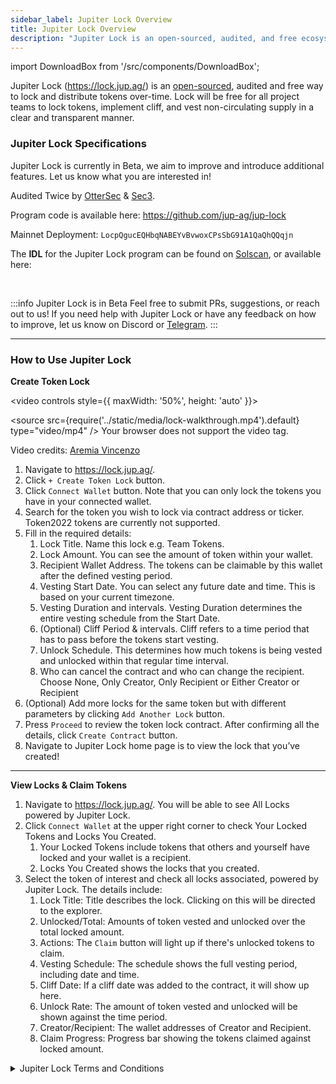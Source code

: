 ```yaml
---
sidebar_label: Jupiter Lock Overview
title: Jupiter Lock Overview
description: "Jupiter Lock is an open-sourced, audited, and free ecosystem tool to lock and distribute tokens over-time."
---
```


<head>
    <title>Jupiter Lock</title>
    <meta name="twitter:card" content="summary" />
</head>

import DownloadBox from '/src/components/DownloadBox';

Jupiter Lock (https://lock.jup.ag/) is an [open-sourced](https://github.com/jup-ag/jup-lock), audited and free way to lock and distribute tokens over-time. Lock will be free for all project teams to lock tokens, implement cliff, and vest non-circulating supply in a clear and transparent manner.

### Jupiter Lock Specifications

Jupiter Lock is currently in Beta, we aim to improve and introduce additional features. Let us know what you are interested in!

Audited Twice by [OtterSec](https://github.com/jup-ag/jup-lock/blob/main/audits/OtterSec_2024_08_15.pdf) & [Sec3](https://github.com/jup-ag/jup-lock/blob/main/audits/Sec3_2024_08_05.pdf).

Program code is available here: https://github.com/jup-ag/jup-lock

Mainnet Deployment: `LocpQgucEQHbqNABEYvBvwoxCPsSbG91A1QaQhQQqjn`

The **IDL** for the Jupiter Lock program can be found on [Solscan](https://solscan.io/account/LocpQgucEQHbqNABEYvBvwoxCPsSbG91A1QaQhQQqjn#anchorProgramIdl), or available here: 

<DownloadBox fileName="locker.json" /> &nbsp;

:::info Jupiter Lock is in Beta
Feel free to submit PRs, suggestions, or reach out to us! If you need help with Jupiter Lock or have any feedback on how to improve, let us know on Discord or [Telegram](https://t.me/xianxlb).
:::

---

### How to Use Jupiter Lock

**Create Token Lock**

<video controls style={{ maxWidth: '50%', height: 'auto' }}>

  <source src={require('../static/media/lock-walkthrough.mp4').default} type="video/mp4" />
  Your browser does not support the video tag.
</video>

Video credits: [Aremia Vincenzo](https://twitter.com/Arimiyahu1)

1. Navigate to https://lock.jup.ag/.
2. Click `+ Create Token Lock` button.
3. Click `Connect Wallet` button. Note that you can only lock the tokens you have in your connected wallet.
4. Search for the token you wish to lock via contract address or ticker. Token2022 tokens are currently not supported.
5. Fill in the required details:
   1. Lock Title. Name this lock e.g. Team Tokens.
   2. Lock Amount. You can see the amount of token within your wallet.
   3. Recipient Wallet Address. The tokens can be claimable by this wallet after the defined vesting period.
   4. Vesting Start Date. You can select any future date and time. This is based on your current timezone.
   5. Vesting Duration and intervals. Vesting Duration determines the entire vesting schedule from the Start Date.
   6. (Optional) Cliff Period & intervals. Cliff refers to a time period that has to pass before the tokens start vesting.
   7. Unlock Schedule. This determines how much tokens is being vested and unlocked within that regular time interval.
   8. Who can cancel the contract and who can change the recipient. Choose None, Only Creator, Only Recipient or Either Creator or Recipient
6. (Optional) Add more locks for the same token but with different parameters by clicking `Add Another Lock` button.
7. Press `Proceed` to review the token lock contract. After confirming all the details, click `Create Contract` button.
8. Navigate to Jupiter Lock home page is to view the lock that you’ve created!

---

**View Locks & Claim Tokens**

1. Navigate to https://lock.jup.ag/. You will be able to see All Locks powered by Jupiter Lock.
2. Click `Connect Wallet` at the upper right corner to check Your Locked Tokens and Locks You Created.
   1. Your Locked Tokens include tokens that others and yourself have locked and your wallet is a recipient.
   2. Locks You Created shows the locks that you created.
3. Select the token of interest and check all locks associated, powered by Jupiter Lock. The details include:
   1. Lock Title: Title describes the lock. Clicking on this will be directed to the explorer.
   2. Unlocked/Total: Amounts of token vested and unlocked over the total locked amount.
   3. Actions: The `Claim` button will light up if there's unlocked tokens to claim.
   4. Vesting Schedule: The schedule shows the full vesting period, including date and time.
   5. Cliff Date: If a cliff date was added to the contract, it will show up here.
   6. Unlock Rate: The amount of token vested and unlocked will be shown against the time period.
   7. Creator/Recipient: The wallet addresses of Creator and Recipient. 
   8. Claim Progress: Progress bar showing the tokens claimed against locked amount.


<details>
  <summary>Jupiter Lock Terms and Conditions</summary>

Last Updated: 27 September 2024

These Terms and Conditions of Use (these "Terms") are between you (also referred to herein as "user", "you" and "your") and Block Raccoon S.A., a company incorporated under the laws of Panama ("Jupiter Lock", "we", "us" and "our"). These Terms govern your use of the services provided by Jupiter Lock described below (the "Services"). By accessing the Services made available on https://lock.jup.ag/ (the "Website") you agree that you have read, understand, and accept all of the terms and conditions contained in these Terms.

We may make changes to these Terms from time to time. If we do this, we will post the revised Terms on the Website and will indicate at the top of this page the date the was last revised. You understand and agree that your continued use of the Service or the Website after we have made any such changes constitutes your acceptance of the new Terms.

1.	INTRODUCTION

1.1.	Eligibility
To be eligible to use the Website you must be at least eighteen (18) years of age or older. The Website, interface and Services (as defined below) is strictly NOT offered to persons or entities who reside in, are citizens of, are incorporated in, or have a registered office in any Restricted Territory, as defined below (any such person or entity from a Restricted Territory shall be a “Restricted Person”). If you are a Restricted Person, then do not attempt to access or use the Website. Jupiter Lock will implement technical measures such as "geoblocking" to ensure that the Website, interface and Services are not available to Restricted Persons. Use of a virtual private network (e.g., a VPN) or other means by Restricted Persons to access or use the Website, interface or Services is prohibited. For the purpose of these Terms, Restricted Territory shall mean the United States, People's Republic of China, Russia, Democratic People’s Republic of Korea (North Korea), or any other state, country or region that is subject to sanctions enforced by the United States, the United Kingdom or the European Union.

1.2.	Terms
We reserve the right to disable access to the Website interface at any time in the event of any breach of the Terms, including without limitation, if we, in our sole discretion, believe that you, at any time, fail to satisfy the eligibility requirements set forth in the Terms. Further, we reserve the right to limit or restrict access to the Website interface by any person or entity, or within any geographic area or legal jurisdiction, at any time and at our sole discretion. We will not be liable to you for any losses or damages you may suffer as a result of or in connection with the Website interface being inaccessible to you at any time or for any reason.

1.3.	Legality
You are solely responsible for adhering to all laws and regulations applicable to you and your use or access to the Website and interface thereon. Your use of the Website and Services is prohibited by and otherwise violate or facilitate the violation of any applicable laws or regulations, or contribute to or facilitate any illegal activity. We make no representations or warranties that the information, products, or services provided through the Website, are appropriate for access or use in other jurisdictions. We reserve the right to limit the availability of our Website to any person, geographic area, or jurisdiction, at any time and at our sole and absolute discretion.

2.	THE SERVICES

2.1.	Jupiter Lock and Services

Jupiter Lock is a open-sourced, audited and free tool for users to lock and distribute their own digital assets over-time, allowing project teams to lock tokens, implement cliffs, and vest non-circulating supply in a clear and transparent manner. Jupiter Lock performs its core functions via interoperable smart contracts, functioning solely as a back-end technical tool allowing users to perform the above functions. 

2.2.	Peer-to-peer interactions
The Services facilitates peer-to-peer interactions between users (for example, between third party project teams which decide to utilise the Services to lock their tokens and the community members of such third party projects) and we are not a party to any such arrangements. Accordingly, you agree that we are not responsible for any activities between users accessing the Services, and you shall bear all risks (including civil claims or regulatory risk) of (a) all activities being performed by you in connection with any other user utilising the Services, and (b) all activities and interactions with other users. Any claims arising in connection with the foregoing shall be directly against the relevant user, and we shall not be liable for the same. 

Users are solely responsible for the acquisition and security (including without limitation enabling of access, applying appropriate security measures, encrypting sensitive data, and not allowing unauthorised access to) while utilising the Services.

2.3.	Usage of Services
Jupiter Lock may launch, change, upgrade, impose conditions to, suspend, or stop offering the Services or any component, feature, element or function of the same, including additional sign-on procedures and requirements, and the manner of access to the Services (including any code repositories or URLs used in connection therewith) without prior notice.

2.4.	Non-custodial nature of smart contracts
The user interface will allow you to access a non-custodial smart contract to perform a variety of transactions. In particular, you confirm that all actions and functions performed via the Jupiter Lock smart contract are irrevocable. You remain in full control of your digital assets, which are not held or controlled in any way by Jupiter Lock. Jupiter Lock does not custody your digital assets, nor collect or hold your keys or information - accordingly, if you lose control over these assets, Jupiter Lock cannot access your digital assets; digital backups; recover keys, passwords, or other information; reset passwords; or reverse transactions. You are solely responsible for the safety of your digital assets and your use of the Services, including without limitation for storing, backing up, and maintaining the confidentiality of your private keys, passwords, and information, and for the security of any transactions you perform using the Website. You expressly relieve and release Jupiter Lock from any and all liability and/or loss arising from your use of the Services.

2.5.	Service fees
If you elect to utilise the Services, all transactions will be conducted solely through the relevant blockchain network (on which your tokens are issued). We will have no insight into or control over these payments or transactions, nor do we have the ability to reverse any transactions. With that in mind, we will have no liability to you or to any third party for any claims or damages that may arise as a result of any transactions that you engage in via the Website, or using the smart contracts, or any other transactions that you conduct via the relevant blockchain network.

The underlying blockchain network typically requires the payment of a transaction fee ("Gas Fee") for every transaction that occurs on the relevant blockchain network. The Gas Fee funds the network of validators, nodes or resource providers that run the decentralised network. This means that you will need to pay a Gas Fee for each transaction that occurs via the Website.

Jupiter Lock also reserves the right to levy additional fees for access via the smart contracts or the Website in the future. You agree to promptly pay all aforementioned fees and commissions.

2.6.	Not an Offering of Banking business, Trust business, Custodial business, Escrow business, Securities or Commodities
You understand and affirm that Jupiter Lock is a non-custodial provider of technical smart-contract services which allow users to manage their digital assets. The content of the Website and the Services do not constitute any banking business, trust business, custodial business, escrow business, any offer to buy or sell, or a solicitation of an offer to buy or sell investments, securities, partnership interests, commodities or any other financial instruments in any jurisdiction. The content or the Website and the Services also do not constitute, and may not be used for or in connection with, an offer or solicitation by anyone in any state or jurisdiction in which such an offer or solicitation is not authorized or permitted, or to any person to whom it is unlawful to make such offer or solicitation. In particular, the Services do not constitute any "banking business" within the meaning of any banking laws, "custody" within the meaning of any virtual assets law, or "capital markets products" or "securities" within the meaning of any securities law.

2.7.	No Advice
Jupiter Lock makes no representation or warranty, express or implied, to the extent not prohibited by applicable law, regarding the advisability of participating in digital assets on any blockchain, any financial products, securities, funds, commodity interests, partnership interests or other investments or funding or purchasing loans. Jupiter Lock is merely a technology service provider allowing you to manage your own digital assets connecting you with various third parties and does not offer fiduciary services, and is not your agent, trustee, advisor or fiduciary.

2.8.	Non-reliance
The Services allow users to create a variety of applications. It is solely your responsibility to determine the legality of the applications created and the legal relationship created between you and your end user in respect of such developed applications/users services. Jupiter Lock provides no guarantees as to the suitability or legality of the Services or software tools.

2.9.	Taxes
It is your sole responsibility to determine whether, and to what extent, any taxes apply to any interest received through the Services, and to withhold, collect, report and remit the correct amount of tax to the appropriate tax authorities.

2.10.	Amendment or Withdrawal of Services
Jupiter Lock may impose additional terms for the usage of the Service, as set forth in separate Service-specific Terms and Conditions. Jupiter Lock may increase or restrict the scope of Services, and may modify, limit or discontinue existing Services, from time to time and at Jupiter Lock 's sole discretion.

2.11.	Technical documentation
You must comply with all relevant technical documentation applicable to the Services as posted and updated by Jupiter Lock from time to time on the Website. You further agree, as a continuing condition for your use of the Services, to abide by all licence terms and conditions of all third-party software components, libraries and application programme interfaces comprised in any Services as from time to time notified on the Website.

3.	USER TERMS

3.1.	User Conduct
You agree that you are responsible for your own conduct while accessing or using the Website or the Services, and for any consequences thereof. You agree to use the Website and the Services only for purposes that are legal, proper and in accordance with these Terms and any applicable laws or regulations, including without limitation you may not: (a) send, upload, distribute or disseminate any unlawful, defamatory, harassing, abusive, fraudulent, obscene, or otherwise objectionable content; (b) distribute viruses, worms, defects, Trojan horses, corrupted files, hoaxes, or any other items of a destructive or deceptive nature; (c) impersonate another person (via the use of an email address or otherwise); (d) upload, post, transmit or otherwise make available through the Website or the Services any content that infringes the intellectual proprietary rights of any party; (e) use the Website or the Services to violate the legal rights (such as rights of privacy and publicity) of others; (f) engage in, promote, or encourage illegal activity (including, without limitation, money laundering); (g) interfere with other users' enjoyment of the Website or the Services; (h) exploit the Website or the Services for any unauthorised commercial purpose; (i) modify, adapt, translate, decompile, disassemble or reverse engineer any portion of the Website or the Services; (j) attempt to bypass any measure of the Website or the Services designed to prevent or restrict access to the same (or any portion thereof); (k) harass, intimidate, or threaten any of our employees or agents engaged in providing any portion of the Website or the Services to you; (l) remove any copyright, trademark or other proprietary rights notices contained in the Website, the Services or the Content (or any part thereof); (m) reformat or frame any portion of the Website; (n) display any content on the Website or the Services that contains any hate-related or violent content or contains any other material, products or services that violate or encourage conduct that would violate any criminal laws, any other applicable laws, or any third party rights; (o) use any robot, spider, site search/retrieval application, or other device to retrieve or index any portion of the Website or the Services or the content thereon, or to collect information about its users for any unauthorised purpose; (p) upload or transmit (or attempt to upload or to transmit) any material that acts as a passive or active information collection or transmission mechanism, including without limitation, clear graphics interchange formats (“gifs”), 1×1 pixels, web bugs, cookies, or other similar devices (sometimes referred to as “spyware” or “passive collection mechanisms” or “pcms”); (q) access or use the Website or the Services by automated means or under false or fraudulent pretences; (r) access or use the Website or the Services for the purpose of, directly or indirectly, creating or enabling a party to create a product or service that is competitive with any of our products or services; (s) use the Website, the Services or the underlying smart contracts to advertise or offer to sell goods and services; (t) conduct any activity that violates any applicable law, rule, or regulation concerning the integrity of trading markets, including (but not limited to) the manipulative tactics commonly known as spoofing, wash trading, cornering, accommodation trading, fictitious transactions, "money pass" (i.e. transactions without a net change in either party's open positions but with a resulting profit to one party and a loss to the other party), or pre-arranged or non-competitive transactions, or (u) disparage, tarnish, or otherwise harm, in our opinion, us and/or the Website or the Services. If you engage in any of the activities prohibited by this section 3, we may, at our sole and absolute discretion, without notice to you, and without limiting any of our other rights or remedies at law or in equity, immediately suspend or terminate your access to the Website or the Services and delete all your provided input as well as output generated/processed in connection with the Services.

3.2.	User Representations and Warranties
By using the Website, the Services or the underlying smart contracts, you represent and warrant that: (a) you have read and understood these Terms and all documentation on the Website and/or relating to the Services; (b) you have good and sufficient experience and understanding of the functionality, usage, storage, transmission mechanisms and other material characteristics of cryptographic tokens, token storage mechanisms (such as token wallets), blockchain technology, blockchain-like technology and blockchain-based software systems to understand these Terms and to appreciate the risks and implications of using or otherwise interacting with the Website or the Services; (c) you acknowledge and agree that we may impose eligibility criteria to access certain functionality in respect of the Services which may require you to incur additional time and money costs; (d) you use and/or  interact with the Website and the Services for your own account and shall not do the same on behalf of any other entity or person; (e) your usage and/or interaction with the Website and the Services complies with applicable law and regulation in your jurisdiction, and the law and regulation of any jurisdiction to which you may be subject (including, but not limited to legal capacity and any other threshold requirements for using and/or interacting with the Website or the Services, interacting with other users of the Website or the Services, and any governmental or other consents that may need to be obtained; (f) all information you submit will be true, accurate, current, and complete (if you provide any information that is untrue, inaccurate, not current, or incomplete, we have the right to refuse or terminate your current or future use of the Website or the Services (or any portion thereof); (g) you will maintain the accuracy of such information and promptly update such information as necessary; (h) you have the legal capacity and you agree to comply with these Terms; (i) you are not a minor in the jurisdiction in which you reside; (j) you will not use the Website, the Services or the underlying smart contracts for any illegal and unauthorised purpose; (k) you will not use the Website or the Service or the underlying smart contracts for any commercial purpose (save as approved by us in writing); (l) your use of the Website, the Services and the underlying smart contracts will not violate any applicable law or regulation; and (m) any funds or digital assets you use to interact with the Website or the Services are not derived from or related to any unlawful activities, including but not limited to money laundering or terrorist financing and all applicable statutes of all jurisdictions in which you are located, resident, organised or operating, and/or to which it may otherwise be subject and the rules and regulations thereunder (collectively, the "Compliance Regulations"), and you will not use the Website, the Services or the underlying smart contracts to finance, engage in, or otherwise support any unlawful activities or in a manner which aids or facilitates another party in the same. To the extent required by applicable laws and regulations, you shall fully comply with all Compliance Regulations.

4.	RISK FACTORS

You acknowledge and agree that the Services are is currently in the initial development stages and there are a variety of unforeseeable risks with utilising the Services or Website. In the worst scenario, this could lead to the loss of all or part of your digital assets associated with the Services. IF YOU DECIDE TO UTILISE SERVICES YOU EXPRESSLY ACKNOWLEDGE, ACCEPT AND ASSUME THE BELOW RISKS AND AGREE NOT TO HOLD JUPITER LOCK OR ANY OF THEIR RELATED PARTIES RESPONSIBLE FOR THE FOLLOWING RISKS:

4.1.	Third-party Risk
The Services rely on whole or partly, on third-party open and closed source software networks, and the continued development and support of third parties. There is no assurance or guarantee that those third parties will maintain their support of their software, which might have a material adverse effect on the Services. Further, where digital assets are locked as collateral for applications built with Jupiter Lock tools and/or are deployed by such third party applications towards third-party decentralized finance protocols to further generate yield, a failure or security incident in respect of such third-party protocol may result in users losing all or substantially all of their digital assets.

4.2.	No Insurance
Digital assets are not legal tender, are not backed by the government, and are not subject to the Deposit Insurance Scheme or protections under any banking or securities laws. Jupiter Lock is not a bank and does not offer fiduciary services, nor does it offer any security broking services.

4.3.	New Technical Risk
The software used for Jupiter Lock is new. While this software has been extensively tested, the underlying smart contracts and software used for the Services is still relatively new and could have bugs or security vulnerabilities. Further, the software is still under development and may undergo significant changes over time that may not meet users’ expectations.

4.4.	Risks
The underlying smart contracts run on a variety of supported blockchain networks, using specially-developed smart contracts. Accordingly, upgrades to the relevant blockchain network, a hard fork in the relevant blockchain network, re-organisations of blockchain structure or blocks, or a change in how transactions are confirmed on the relevant blockchain network may have unintended, adverse effects on the smart contracts built thereon, including Jupiter Lock software and smart contracts.

4.5.	Information Security Risk
Digital assets, and use of the Services may be subject to expropriation and/or theft. Hackers or other malicious groups or organizations may attempt to interfere with the Services in a variety of ways, including, but not limited to, malware attacks, denial of service attacks, consensus-based attacks, Sybil attacks, smurfing and spoofing. Furthermore, because the underlying blockchain networks comprise open-source software, there is the software underlying the Services may contain intentional or unintentional bugs or weaknesses that may negatively affect the Services or result in the loss of the user’s digital assets, the loss of the user’s ability to access or control their digital assets. In the event of such a software bug or weakness, there may be no remedy, and users are not guaranteed any remedy, refund or compensation.

4.6.	Regulatory risks
The regulatory status of digital assets, and distributed ledger technology is unclear or unsettled in many jurisdictions. While every effort has been taken to ensure that the Services are compliant with local laws, it is difficult to predict how or whether regulatory agencies may apply existing regulation with respect to the Services. It is likewise difficult to predict how or whether legislatures or regulatory agencies may implement changes to law and regulation affecting distributed ledger technology and its applications, including the Services. Regulatory actions could negatively impact Jupiter Lock in various ways, and thus the Services may not be available in certain areas.

4.7.	Taxation Risk
The tax characterization of digital assets, and the usage of the Services are uncertain. It is possible that the user's intended treatment of digital assets may be challenged. You must seek your own tax advice in connection with the Services provided by Jupiter Lock, which may result in adverse tax consequences to you, including, without limitation, withholding taxes, transfer taxes, value-added taxes, income taxes and similar taxes, levies, duties or other charges and tax reporting requirements.

4.8.	Additional conditions of usage of the Website and Services

Your usage of the Website and Services is subject to the following additional conditions:
(a)	Unlawful Activity: you agree not to engage, or assist, in any activity that violates any law, statute, ordinance, regulation, or sanctions program, including but not limited to the U.S. Department of Treasury’s Office of Foreign Assets Control (OFAC), or that involves proceeds of any unlawful activity.
(b)	Abusive Activity: you agree not to engage in any activity that poses a threat to Jupiter Lock or the Website, for example by distributing a virus or other harmful code, or through unauthorized access to the Website or other users’ digital assets.
(c)	Inappropriate Behaviour: you agree not to interfere with other users’ access to or use of the Services.
(d)	Communication: you agree not to communicate with other users for purposes of (1) sending unsolicited advertising or promotions, requests for donations, or spam; (2) harassing or abusing other users; (3) interfering with transactions of other users. You agree not to use data collected from the Website to contact individuals, companies, or other persons or entities outside the Website for any purpose, including but not limited to marketing activity.
(e)	Fraud: you agree not to engage in any activity which operates to defraud Jupiter Lock, other users, or any other person; or to provide any false, inaccurate, or misleading information to Jupiter Lock. 
(f)	Gambling: you agree not to utilize the Services to engage in any lottery, bidding fee auctions, contests, sweepstakes, or other games of chance.
5.	WEBSITE AVAILABILITY AND ACCURACY

5.1.	Access and Availability
Access to the Services may become degraded or unavailable on Jupiter Lock during times of significant volatility or volume. This could result in the inability to interact with Jupiter Lock, or third-party services for periods of time and may also lead to support response time delays. Users will, however, be able to access these third-party services through other means. Although we strive to provide you with excellent service, we do not guarantee that the Website or Services will be available without interruption and we do not guarantee that requests to interact with third-party services will be successful.

5.2.	Website Accuracy
Although we intend to provide accurate and timely information on the Website, the Website (including, without limitation, the Services and the content on the Website may not always be entirely accurate, complete or current and may further also include technical inaccuracies or typographical errors. In an effort to continue to provide you with as complete and accurate information as possible, information may, to the extent permitted by applicable law, be changed or updated from time to time without notice, including without limitation information regarding our policies, products and services. Accordingly, you should verify all information before relying on it, and all decisions based on information contained on the Website are your sole responsibility and we shall have no liability for such decisions. Links to third-party materials (including without limitation any websites) may be provided as a convenience but are not controlled by us. You acknowledge and agree that we are not responsible for any aspect of the information, content, or services contained in any such third-party materials accessible or linked to from the Website.

5.3.	Not a Backup or Storage Site
The Website is intended solely to provide you with a visual interface to access and use the Services. It is not intended for use as a data backup or storage site. You are solely responsible for ensuring that you maintain copies of your applications developed, code base, or other content. Except as may be required under applicable data privacy or other laws and regulations, Jupiter Lock is under no obligation to provide you with access to any data or other materials stored on the Website or to ensure their reliability or availability.

6.	CONSENT TO ELECTRONIC DISCLOSURES AND SIGNATURES

6.1.	General
Because Jupiter Lock operates only on the Internet, it is necessary for you to consent to transact business with us online and electronically. As part of doing business with us, therefore, we also need you to consent to our providing you certain disclosures electronically, either via our Website or to the email address (if applicable) you provide to us. By agreeing to these Terms, you agree to receive electronically all documents, communications, notices, contracts, and agreements arising from or relating to your use of the Website and Service.

6.2.	Scope of Consent
Your consent to receive disclosures and transact business electronically, and our agreement to do so, applies to any transactions to which such disclosures relate, whether between you and Jupiter Lock or a third party by and through the Service. Your consent will remain in effect for so long as you are a user and, if you are no longer a user, will continue until such a time as all disclosures relevant to Services received through the Website.

6.3.	Withdrawing Consent
You may withdraw your consent to receive agreements or disclosures electronically by contacting us at legal@jup.ag. However, once you have withdrawn your consent you will not be able to access the Services.

7.	INTELLECTUAL PROPERTY, COPYRIGHTS AND IDENTIFYING MARKS

7.1.	Jupiter Lock Intellectual Property 
You acknowledge that all Intellectual Property Rights in Jupiter Lock smart contracts, the Website, or any service/product thereon (including without limitation any information, licenses, business plans, data, patent disclosures, system applications, structures, models, flow charts, techniques, processes, compositions, compounds, software, programs, source code and object code, comments to the source or object code, specifications, documents, reports, presentations, test results, findings, ideas, knowhow, copyright, trade secrets, abstracts and/or summaries thereof) exclusively belongs and shall exclusively belong to Jupiter Lock, and you shall have no rights in or to such Intellectual Property Rights, save that you are granted a licence during the term of this Agreement to utilise the published Jupiter Lock contracts issued under the relevant [BSL] License) at code repository [*], and subject always to the provisions of these Terms.

	To the extent any Jupiter Lock intellectual property rights are deemed to belong to you, you hereby irrevocably assigns and transfers to Jupiter Lock all right, title and interest in all such intellectual property rights, and agrees to execute all documents reasonably requested by Jupiter Lock for the purpose of perfecting such assignment and/or transfer and applying for and obtaining any domestic and foreign patent and copyright registrations.

7.2.	Limited License
All content on the Website, including but not limited to designs, text, graphics, pictures, video, information, software, music, sound and other files, and their selection and arrangement (the "Content"), are the proprietary property of Jupiter Lock with all rights reserved. No Content may be modified, copied, distributed, framed, reproduced, republished, downloaded, displayed, posted, transmitted, or sold in any form or by any means, in whole or in part, without Jupiter Lock's prior written permission, except as provided in the following sentence and except that the foregoing does not apply to your own User Content (as defined below) that you legally post on the Website. Provided that you are eligible for use of the Website, you are granted a limited license to access and use the Website and Services, and to download or print a copy of any portion of the Content solely for your use in connection with your use of the Website or Service, provided that you keep all copyright or other proprietary notices intact. Except for your own User Content (as defined below), you may not republish Content on any Internet, Intranet or Extranet site or incorporate the information in any other database or compilation, and any other use of the Content is strictly prohibited. Any use of the Website or the Content other than as specifically authorized herein, without the prior written permission of Jupiter Lock, is strictly prohibited and will terminate the license granted herein. Such unauthorized use may also violate applicable laws including without limitation copyright and trademark laws and applicable communications regulations and statutes. Unless explicitly stated herein, nothing in these Terms shall be construed as conferring any license to intellectual property rights, whether by estoppel, implication or otherwise. This license is revocable by us at any time without notice and with or without cause.

7.3.	Trademarks
Jupiter Lock and other Jupiter Lock graphics, logos, designs, page headers, button icons, scripts, and service names are registered trademarks, trademarks or trade dress of Jupiter Lock in Panama and/or other countries. Jupiter Lock's trademarks and trade dress may not be used, including as part of trademarks and/or as part of domain names, in connection with any product or service in any manner that is likely to cause confusion and may not be copied, imitated, or used, in whole or in part, without the prior written permission of Jupiter Lock. Jupiter Lock may, at its sole discretion, limit access to the Website by any users who infringe any intellectual property rights of Jupiter Lock or others.

7.4.	Copyright Complaints
If you believe that any material on the Website infringes upon any copyright which you own or control, you may send a written notification of such infringement to Jupiter Lock at legal@jup.ag.

7.5.	Suggestions
You acknowledge and agree that any questions, comments, suggestions, ideas, feedback or other information about the Website or the Service ("Suggestions"), provided by you to Jupiter Lock are non-confidential and shall become the sole property of Jupiter Lock. Jupiter Lock shall own exclusive rights, including all intellectual property rights, and shall be entitled to the unrestricted use and dissemination of these Suggestions for any purpose, commercial or otherwise, without acknowledgment or compensation to you.

8.	DATA PROTECTION AND SECURITY

8.1.	Loss or Compromise
Any loss or compromise of your electronic device or your security details may result in unauthorized access to your digital assets by third parties and the loss or theft of such assets.

8.2.	Shared Access
You should never allow remote access or share your computer screen with someone else when you are accessing the Services. Jupiter Lock will never under any circumstances ask you for your private keys or passwords, or to screen share or otherwise seek to access your computer or digital assets. You should not provide your details to any third party for the purposes of remotely accessing your computer or digital assets.

8.3.	Safety and Security of Your Computer and Devices
Jupiter Lock is not liable for any damage or interruptions caused by any computer viruses or other malicious code that may affect your computer or other equipment, or any phishing, spoofing or other attacks. We advise the regular use of a reputable and readily available virus screening and prevention software.

9.	USER FEEDBACK, QUERIES, COMPLAINTS, DISPUTES

9.1.	Contact Jupiter Lock
If you have feedback or general questions, please contact us via our User Support at legal@jup.ag. When you contact us please provide us with your name, email address, and any other information we may need to identify you, your transactions conducted, and digital assets held.

9.2.	Dispute Resolution
PLEASE READ THIS SECTION CAREFULLY BECAUSE IT CONTAINS CERTAIN PROVISIONS, SUCH AS A BINDING ARBITRATION SECTION AND CLASS ACTION WAIVER, WHICH AFFECT YOUR LEGAL RIGHTS. THIS SECTION REQUIRES YOU TO ARBITRATE CERTAIN DISPUTES AND CLAIMS WITH JUPITER LOCK AND LIMITS THE MANNER IN WHICH YOU CAN SEEK RELIEF FROM US.
Each party (i) waives all its respective right(s) to have any and all disputes, claims, suits, actions, causes of action, demands or proceedings (collectively, "Disputes") arising from or related to these Terms resolved in a court, and (ii) waive all its respective right(s) to have any Disputes heard before a court. Instead, each party shall arbitrate Disputes through binding arbitration (which is the referral of a Dispute to one or more persons charged with reviewing the Dispute and making a final and binding determination to resolve it instead of having the Dispute decided by a judge or jury in court).

Any Dispute arising out of or related to these Terms is personal to you and will be resolved solely through individual arbitration, and in no circumstances shall be brought as a class arbitration, class action or any other type of representative proceeding. There will be no class arbitration or arbitration in which an entity attempts to resolve a Dispute as a representative of another individual or group of individuals. Further, a Dispute cannot be brought as a class or other type of representative action, whether within or outside of arbitration, or on behalf of any other individual or group of individuals.

Any Dispute arising out of or in connection with these Terms (including without limitation the enforceability of this section or any question regarding its existence, validity or termination) shall be referred to and finally resolved by arbitration administered by Panama Conciliation and Arbitration Centre in accordance with its procedural rules for the time being in force. The tribunal shall consist of 1 arbitrator. The language of the arbitration shall be English.

Each party will notify the other party in writing of any Dispute within thirty (30) days of the date it arises, so that the Parties can attempt in good faith to resolve the Dispute informally. Notice to Jupiter Lock shall be sent by e-mail to Jupiter Lock at legal@jup.ag. Notice to you shall be either posted on the Website or, if available, will be sent by email to your email on record. Your notice must include (i) your name, postal address, email address and telephone number, (ii) a full and sufficient description of the nature or basis of the Dispute, and (iii) the specific relief that you are seeking. If you and Jupiter Lock cannot agree on how to resolve the Dispute within thirty (30) days after the date the notice is received by the applicable party, then either you or Jupiter Lock may, as appropriate and in accordance with this section, commence an arbitration proceeding or, to the extent specifically provided for in this section, file a claim in court.

The arbitrator does not have the authority to conduct a class arbitration or a representative or class action, which is prohibited by these Terms. The arbitrator may only conduct an individual arbitration and may not consolidate more than one individual’s claims, preside over any type of class or representative proceeding or preside over any proceeding involving more than one individual.

If any term, clause or provision of this section is held invalid or unenforceable, it will be held to the minimum extent applicable and required by law, and all other terms, clauses and provisions of this section will remain valid and enforceable. Further, the waivers set forth in this section are severable from the other provisions of these Terms and will remain valid and enforceable, except as prohibited by applicable law.

You agree that this section of these Terms has been included to rapidly and inexpensively resolve any disputes with respect to the matters described herein, and that this section shall be grounds for dismissal of any court action commenced by you with respect to a dispute arising out of such matters.

A printed version of these Terms shall be admissible in judicial or administrative proceedings.

9.3.	Disclaimers
None of Jupiter Lock, its parent, any of its affiliates, subsidiaries, providers or their respective officers, directors, employees, agents, independent contractors or licensors (collectively the "Indemnified Parties") guarantees the accuracy, adequacy, timeliness, reliability, completeness, or usefulness of the Services or the Content, and the Indemnified Parties disclaim liability for errors or omissions in the Content. This Website, the Services and all of the Content is provided "as is" and "as available," without any warranty, either express or implied, including the implied warranties of merchantability, fitness for a particular purpose, non-infringement or title. Without prejudice to the generality of the foregoing, Jupiter Lock provides no warranties as to the results of your use of the Services or Content, or any application development in connection therewith. The Indemnified Parties do not warrant that the Website is free of viruses or other harmful components. This does not affect those warranties which are incapable of exclusion, restriction or modification under the laws applicable to these Terms. Jupiter Lock cannot guarantee and does not promise any specific results from use of the Website and/or the Service.

9.4.	Availability
The Website and the Service may be temporarily unavailable from time to time for maintenance or other reasons. Jupiter Lock assumes no responsibility for any error, omission, interruption, deletion, defect, delay in operation or transmission, communications line failure, theft or destruction or unauthorized access to, or alteration of, user communications. Jupiter Lock is not responsible for any problems or technical malfunction of any telephone network or lines, computer online systems, servers or providers, computer equipment, software, failure of email or players on account of technical problems or traffic congestion on the Internet or on the Website or combination thereof, including injury or damage to users or to any other person's computer related to or resulting from participating or downloading materials in connection with the Website and/or in connection with the Service. Under no circumstances will Jupiter Lock be responsible for any loss or damage, including any loss or damage to any user Content, financial damages or lost profits, loss of business, or personal injury or death, resulting from anyone's use of the Website or the Service, any User Content or Third Party Content posted on or through the Website or the Service or transmitted to users, or any interactions between users of the Website, whether online or offline.

9.5.	Limitation on Liability
EXCEPT IN JURISDICTIONS WHERE SUCH PROVISIONS ARE RESTRICTED, IN NO EVENT WILL JUPITER LOCK OR ITS DIRECTORS, EMPLOYEES OR AGENTS BE LIABLE TO YOU OR ANY THIRD PARTY FOR ANY INDIRECT, CONSEQUENTIAL, EXEMPLARY, INCIDENTAL, SPECIAL OR PUNITIVE DAMAGES, INCLUDING FOR ANY LOST PROFITS OR LOST DATA ARISING FROM YOUR USE OF THE WEBSITE OR THE SERVICE OR ANY OF THE CONTENT OR OTHER MATERIALS ON OR ACCESSED THROUGH THE WEBSITE, EVEN IF JUPITER LOCK IS AWARE OR HAS BEEN ADVISED OF THE POSSIBILITY OF SUCH DAMAGES.

NOTWITHSTANDING ANYTHING TO THE CONTRARY CONTAINED HEREIN, TO THE EXTENT PERMITTED BY APPLICABLE LAW JUPITER LOCK'S LIABILITY TO YOU FOR ANY CAUSE WHATSOEVER, AND REGARDLESS OF THE FORM OF THE ACTION, WILL AT ALL TIMES BE LIMITED TO THE AMOUNT PAID, IF ANY, BY YOU TO JUPITER LOCK FOR THE SERVICES. IN NO CASE WILL JUPITER LOCK'S LIABILITY TO YOU EXCEED $200. YOU ACKNOWLEDGE THAT IF NO FEES ARE PAID TO JUPITER LOCK FOR THE SERVICE, YOU SHALL BE LIMITED TO INJUNCTIVE RELIEF ONLY, UNLESS OTHERWISE PERMITTED BY LAW, AND SHALL NOT BE ENTITLED TO DAMAGES OF ANY KIND FROM JUPITER LOCK, REGARDLESS OF THE CAUSE OF ACTION.

CERTAIN LOCAL, STATE OR FEDERAL LAWS DO NOT ALLOW THE EXCLUSION OR LIMITATION OF CERTAIN DAMAGES OR LIMITATIONS ON IMPLIED WARRANTIES. IF THESE LAWS APPLY TO YOU, SOME OR ALL OF THE ABOVE DISCLAIMERS, EXCLUSIONS OR LIMITATIONS MAY NOT APPLY TO YOU, AND YOU MAY HAVE ADDITIONAL RIGHTS.

9.6.	Governing Law; Venue and Jurisdiction
By visiting or using the Website and/or the Service, you agree that the laws of Panama, without regard to any principles of conflict of laws that would require or permit the application of the laws of any other jurisdiction, will govern these Terms. If you contract with any third party through Jupiter Lock, the terms of such contract will be governed by the contractual terms prescribed by such third party.

9.7.	Indemnity
You agree to indemnify and hold the Indemnified Parties, its subsidiaries and affiliates, and each of their directors, officers, agents, contractors, partners and employees, harmless from and against any loss, liability, claim, demand, damages, costs and expenses, including reasonable attorney's fees, arising out of any dispute with another user of the Website or any third party. You also agree to indemnify and hold the Indemnified Parties, its subsidiaries and affiliates and service providers, and each of its or their respective officers, directors, agents, joint venturers, employees and representatives, harmless from any claim or demand (including attorneys' fees and any fines, fees or penalties imposed by any regulatory authority) arising out of or related to your breach of these Terms or your violation of any law, rule or regulation, or the rights of any third party.

10.	GENERAL PROVISIONS

10.1.	Amendments
We may amend or modify these Terms by posting on the Website the revised Terms, and the revised Terms shall be effective at such time. If you do not agree with any such modification, your sole and exclusive remedy is to terminate your use of the Services and Website. You agree that we shall not be liable to you or any third party for any modification or termination of the Services, or suspension or termination of your access to the Services, except to the extent otherwise expressly set forth herein. If the revised Terms include a material change, we will endeavour to provide you advanced notice via the Website before the material change becomes effective.

10.2.	Force Majeure
Jupiter Lock shall not be liable for delays, failure in performance or interruption of service which result directly or indirectly from any cause or condition beyond our reasonable control, including but not limited to, significant market volatility, any delay or failure due to any act of God, act of civil or military authorities, act of terrorists, civil disturbance, war, strike or other labour dispute, fire, interruption in telecommunications or Internet services or network provider services, failure of equipment and/or software, other catastrophe or any other occurrence which is beyond our reasonable control and shall not affect the validity and enforceability of any remaining provisions.

10.3.	Links to Other Web Websites and Content
The Website contains (or you may be sent through the Website or the Services) links to other websites ("Third Party Websites"), as well as articles, photographs, text, graphics, pictures, designs, music, sound, video, information, software and other content belonging to or originating from third parties (the "Third Party Content"). Such Third Party Websites and Third Party Content are not investigated, monitored or checked for accuracy, appropriateness, or completeness by us, and we are not responsible for any Third Party Websites accessed through the Website or any Third Party Content posted on the Website, including without limitation the content, accuracy, offensiveness, opinions, reliability or policies of or contained in the Third Party Websites or the Third Party Content. Inclusion of or linking to any Third Party Website or any Third Party Content does not imply approval or endorsement thereof by us. If you decide to leave the Website and access Third Party Websites, you do so at your own risk and you should be aware that our terms and policies no longer govern. You should review the applicable terms and policies, including privacy and data gathering practices, of any site to which you navigate from the Website.

10.4.	Assignment
These Terms, or your rights and obligations hereunder, may not be transferred by you, but may be assigned by us without restriction (without having to seek your prior consent). Any attempted transfer or assignment by you in violation hereof shall be null and void. These Terms shall be binding and inure to the benefit of the parties hereto, our successors, and permitted assigns.

10.5.	No-Waiver
The failure of Jupiter Lock to exercise or enforce any right or provision of these Terms shall not constitute a waiver of such right or provision in that or any other instance. If any provision of these Terms is held invalid, the remainder of these Terms shall continue in full force and effect. If any provision of these Terms shall be deemed unlawful, void or for any reason unenforceable, then that provision shall be deemed severable from these Terms and shall not affect the validity and enforceability of any remaining provisions.

10.6.	Relationship of the parties
You agree and understand that nothing in these Terms shall be deemed to constitute, create, imply, give effect to, or otherwise recognize a partnership, employment, joint venture, or formal business entity of any kind; and the rights and obligations of the parties shall be limited to those expressly set forth herein. Except for the indemnity and exculpation provisions herein, nothing expressed in, mentioned in, or implied from these Terms is intended or shall be construed to give any person other than the parties hereto any legal or equitable right, remedy, or claim under or in respect to these Terms to enforce any of its terms which might otherwise be interpreted to confer such rights to such persons, and these Terms and all representations, warranties, covenants, conditions and provisions hereof are intended to be and are for the exclusive benefit of you and us.

10.7.	Notices
To give us notice under these Terms, the user must contact Jupiter Lock by email at legal@jup.ag.

10.8.	Entire Agreement
These Terms and our Privacy Policy, incorporated by reference herein, comprise the entire understanding and agreement entered into by and between you and us as to the subject matter hereof, and supersede any and all prior discussions, agreements, and understandings of any kind (including without limitation any prior versions of these Terms), as well as every nature between and among you and us.

10.9.	Severability
If any provision of these Terms shall be determined to be invalid or unenforceable under any rule, law, or regulation of any local, state, or federal government agency, such provision will be changed and interpreted to accomplish the objectives of the provision to the greatest extent possible under any applicable law and the validity or enforceability of any other provision of these Terms shall not be affected. If such construction is not possible, the invalid or unenforceable portion will be severed from these Terms but the rest of these Terms will remain in full force and effect.

10.10.	Survival
The following provisions of these Terms shall survive termination of your use or access to the Website: the sections concerning Intellectual Property, Disclaimer of Warranties, Limitation on Liability, Waiver, Applicable Law and Dispute Resolution, and General Provisions, and any other provision that by its terms survives termination of your use or access to the Website.

10.11.	English language
Notwithstanding any other provision of these Terms, any translation of these Terms is provided for your convenience. The meanings of terms, conditions, and representations herein are subject to their definitions and interpretations in the English language. In the event of conflict or ambiguity between the English language version and translated versions of these terms, the English language version shall prevail. You acknowledge that you have read and understood the English language version of these Terms.

</details>
